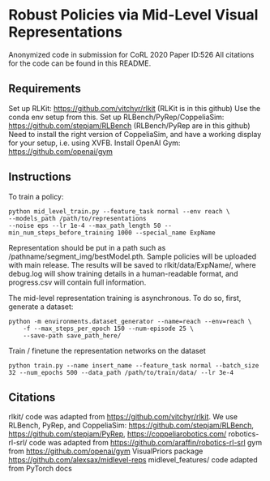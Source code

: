 # Robust Policies via Mid-Level Visual Representations

Anonymized code in submission for CoRL 2020
Paper ID:526
All citations for the code can be found in this README. 

## Requirements

Set up RLKit: https://github.com/vitchyr/rlkit
    (RLKit is in this github)
    Use the conda env setup from this. 
Set up RLBench/PyRep/CoppeliaSim: https://github.com/stepjam/RLBench
    (RLBench/PyRep are in this github)
    Need to install the right version of CoppeliaSim, and have a working display for your setup, i.e. using XVFB. 
Install OpenAI Gym: https://github.com/openai/gym

## Instructions

To train a policy:
```
python mid_level_train.py --feature_task normal --env reach \
--models_path /path/to/representations
--noise eps --lr 1e-4 --max_path_length 50 --min_num_steps_before_training 1000 --special_name ExpName
```
Representation should be put in a path such as /pathname/segment_img/bestModel.pth. Sample policies will be uploaded with main release. 
The results will be saved to rlkit/data/ExpName/, where debug.log will show training details in a human-readable format, and progress.csv will contain full information. 

The mid-level representation training is asynchronous. To do so, first, generate a dataset:
```
python -m environments.dataset_generator --name=reach --env=reach \
    -f --max_steps_per_epoch 150 --num-episode 25 \
    --save-path save_path_here/ 
```

Train / finetune the representation networks on the dataset

```
python train.py --name insert_name --feature_task normal --batch_size 32 --num_epochs 500 --data_path /path/to/train/data/ --lr 3e-4

```

## Citations

rlkit/ code was adapted from https://github.com/vitchyr/rlkit. 
We use RLBench, PyRep, and CoppeliaSim: https://github.com/stepjam/RLBench, https://github.com/stepjam/PyRep, https://coppeliarobotics.com/
robotics-rl-srl/ code was adapted from https://github.com/araffin/robotics-rl-srl
gym from https://github.com/openai/gym
VisualPriors package https://github.com/alexsax/midlevel-reps
midlevel_features/ code adapted from PyTorch docs
